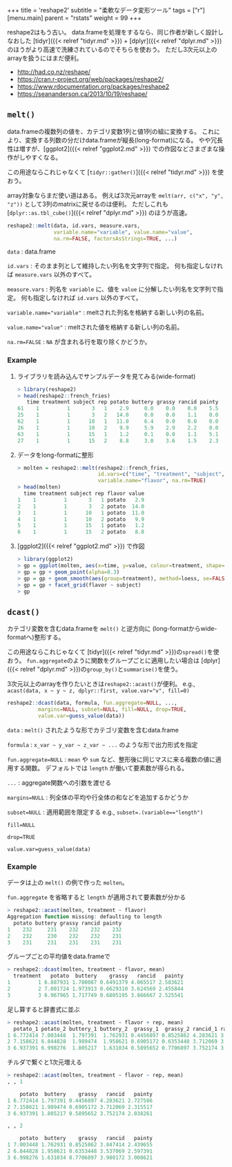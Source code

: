 +++
title = 'reshape2'
subtitle = "柔軟なデータ変形ツール"
tags = ["r"]
[menu.main]
  parent = "rstats"
  weight = 99
+++

<div class="warning">

reshape2はもう古い。
data.frameを処理をするなら、同じ作者が新しく設計しなおした
[tidyr]({{< relref "tidyr.md" >}}) + [dplyr]({{< relref "dplyr.md" >}})
のほうがより高速で洗練されているのでそちらを使おう。
ただし3次元以上のarrayを扱うにはまだ便利。
</div>

-   <http://had.co.nz/reshape/>
-   <https://cran.r-project.org/web/packages/reshape2/>
-   <https://www.rdocumentation.org/packages/reshape2>
-   <https://seananderson.ca/2013/10/19/reshape/>

## `melt()`

data.frameの複数列の値を、カテゴリ変数1列と値1列の組に変換する。
これにより、変換する列数の分だけdata.frameが縦長(long-format)になる。
やや冗長性は増すが、[ggplot2]({{< relref "ggplot2.md" >}}) での作図などさまざまな操作がしやすくなる。

<div class="note">

この用途ならこれじゃなくて
[`tidyr::gather()`]({{< relref "tidyr.md" >}}) を使おう。

array対象ならまだ使い道はある。
例えば3次元arrayを `melt(arr, c("x", "y", "z"))`
として3列のmatrixに戻せるのは便利。
ただしこれも
[`dplyr::as.tbl_cube()`]({{< relref "dplyr.md" >}})
のほうが高速。
</div>

```r
reshape2::melt(data, id.vars, measure.vars,
               variable.name="variable", value.name="value",
               na.rm=FALSE, factorsAsStrings=TRUE, ...)
```

`data`
:   data.frame

`id.vars`
:   そのまま列として維持したい列名を文字列で指定。
    何も指定しなければ `measure.vars` 以外のすべて。

`measure.vars`
:   列名を `variable` に、値を `value` に分解したい列名を文字列で指定。
    何も指定しなければ `id.vars` 以外のすべて。

`variable.name="variable"`
:   meltされた列名を格納する新しい列の名前。

`value.name="value"`
:   meltされた値を格納する新しい列の名前。

`na.rm=FALSE`
:   `NA` が含まれる行を取り除くかどうか。

### Example

1. ライブラリを読み込んでサンプルデータを見てみる(wide-format)
    ```r
    > library(reshape2)
    > head(reshape2::french_fries)
       time treatment subject rep potato buttery grassy rancid painty
    61    1         1       3   1    2.9     0.0    0.0    0.0    5.5
    25    1         1       3   2   14.0     0.0    0.0    1.1    0.0
    62    1         1      10   1   11.0     6.4    0.0    0.0    0.0
    26    1         1      10   2    9.9     5.9    2.9    2.2    0.0
    63    1         1      15   1    1.2     0.1    0.0    1.1    5.1
    27    1         1      15   2    8.8     3.0    3.6    1.5    2.3
    ```

1. データをlong-formatに整形
   ```r
   > molten = reshape2::melt(reshape2::french_fries,
                             id.vars=c("time", "treatment", "subject", "rep"),
                             variable.name="flavor", na.rm=TRUE)
   > head(molten)
     time treatment subject rep flavor value
   1    1         1       3   1 potato   2.9
   2    1         1       3   2 potato  14.0
   3    1         1      10   1 potato  11.0
   4    1         1      10   2 potato   9.9
   5    1         1      15   1 potato   1.2
   6    1         1      15   2 potato   8.8
   ```

1.  [ggplot2]({{< relref "ggplot2.md" >}}) で作図

    ```r
    > library(ggplot2)
    > gp = ggplot(molten, aes(x=time, y=value, colour=treatment, shape=as.factor(rep)))
    > gp = gp + geom_point(alpha=0.3)
    > gp = gp + geom_smooth(aes(group=treatment), method=loess, se=FALSE)
    > gp = gp + facet_grid(flavor ~ subject)
    > gp
    ```

## `dcast()`

カテゴリ変数を含むdata.frameを `melt()` と逆方向に
(long-formatからwide-formatへ)整形する。

<div class="note">

この用途ならこれじゃなくて
[tidyr]({{< relref "tidyr.md" >}})の`spread()`を使おう。
`fun.aggregate`のように関数をグループごとに適用したい場合は
[dplyr]({{< relref "dplyr.md" >}})の`group_by()`と`summarise()`を使う。

3次元以上のarrayを作りたいときは`reshape2::acast()`が便利。
e.g., `acast(data, x ~ y ~ z, dplyr::first, value.var="v", fill=0)`
</div>

```r
reshape2::dcast(data, formula, fun.aggregate=NULL, ...,
          margins=NULL, subset=NULL, fill=NULL, drop=TRUE,
          value.var=guess_value(data))
```

`data`
:   `melt()` されたような形でカテゴリ変数を含むdata.frame

`formula`
:   `x_var ~ y_var ~ z_var ~ ...` のような形で出力形式を指定

`fun.aggregate=NULL`
:   `mean` や `sum` など、整形後に同じマスに来る複数の値に適用する関数。
    デフォルトでは `length` が働いて要素数が得られる。

`...`
:   aggregate関数への引数を渡せる

`margins=NULL`
:   列全体の平均や行全体の和などを追加するかどうか

`subset=NULL`
:   適用範囲を限定する e.g., `subset=.(variable=="length")`

`fill=NULL`

`drop=TRUE`

`value.var=guess_value(data)`

### Example

データは上の `melt()` の例で作った `molten`。

`fun.aggregate` を省略すると `length` が適用されて要素数が分かる

```r
> reshape2::acast(molten, treatment ~ flavor)
Aggregation function missing: defaulting to length
  potato buttery grassy rancid painty
1    232     231    232    232    232
2    232     230    232    232    231
3    231     231    231    231    231
```

グループごとの平均値をdata.frameで

```r
> reshape2::dcast(molten, treatment ~ flavor, mean)
  treatment   potato  buttery    grassy   rancid   painty
1         1 6.887931 1.780087 0.6491379 4.065517 2.583621
2         2 7.001724 1.973913 0.6629310 3.624569 2.455844
3         3 6.967965 1.717749 0.6805195 3.866667 2.525541
```

足し算すると辞書式に並ぶ

```r
> reshape2::acast(molten, treatment ~ flavor + rep, mean)
  potato_1 potato_2 buttery_1 buttery_2  grassy_1  grassy_2 rancid_1 rancid_2 painty_1 painty_2
1 6.772414 7.003448  1.797391  1.762931 0.4456897 0.8525862 4.283621 3.847414 2.727586 2.439655
2 7.158621 6.844828  1.989474  1.958621 0.6905172 0.6353448 3.712069 3.537069 2.315517 2.597391
3 6.937391 6.998276  1.805217  1.631034 0.5895652 0.7706897 3.752174 3.980172 2.038261 3.008621
```

チルダで繋ぐと1次元増える

```r
> reshape2::acast(molten, treatment ~ flavor ~ rep, mean)
, , 1

    potato  buttery    grassy   rancid   painty
1 6.772414 1.797391 0.4456897 4.283621 2.727586
2 7.158621 1.989474 0.6905172 3.712069 2.315517
3 6.937391 1.805217 0.5895652 3.752174 2.038261

, , 2

    potato  buttery    grassy   rancid   painty
1 7.003448 1.762931 0.8525862 3.847414 2.439655
2 6.844828 1.958621 0.6353448 3.537069 2.597391
3 6.998276 1.631034 0.7706897 3.980172 3.008621
```
